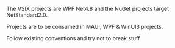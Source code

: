 The VSIX projects are WPF Net4.8 and the NuGet projects target NetStandard2.0.

Projects are to be consumed in MAUI, WPF & WinUI3 projects.

Follow existing conventions and try not to break stuff.

